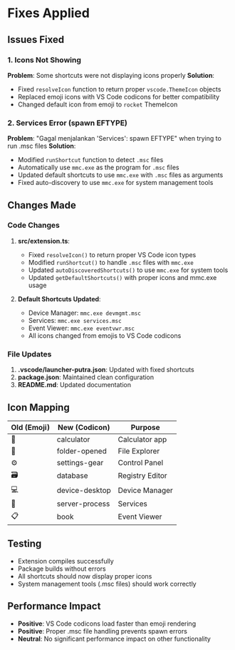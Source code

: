 # Fixes Applied

## Issues Fixed

### 1. Icons Not Showing
**Problem**: Some shortcuts were not displaying icons properly
**Solution**: 
- Fixed `resolveIcon` function to return proper `vscode.ThemeIcon` objects
- Replaced emoji icons with VS Code codicons for better compatibility
- Changed default icon from emoji to `rocket` ThemeIcon

### 2. Services Error (spawn EFTYPE)
**Problem**: "Gagal menjalankan 'Services': spawn EFTYPE" when trying to run .msc files
**Solution**:
- Modified `runShortcut` function to detect `.msc` files
- Automatically use `mmc.exe` as the program for `.msc` files
- Updated default shortcuts to use `mmc.exe` with `.msc` files as arguments
- Fixed auto-discovery to use `mmc.exe` for system management tools

## Changes Made

### Code Changes
1. **src/extension.ts**:
   - Fixed `resolveIcon()` to return proper VS Code icon types
   - Modified `runShortcut()` to handle `.msc` files with `mmc.exe`
   - Updated `autoDiscoveredShortcuts()` to use `mmc.exe` for system tools
   - Updated `getDefaultShortcuts()` with proper icons and mmc.exe usage

2. **Default Shortcuts Updated**:
   - Device Manager: `mmc.exe devmgmt.msc`
   - Services: `mmc.exe services.msc`
   - Event Viewer: `mmc.exe eventvwr.msc`
   - All icons changed from emojis to VS Code codicons

### File Updates
1. **.vscode/launcher-putra.json**: Updated with fixed shortcuts
2. **package.json**: Maintained clean configuration
3. **README.md**: Updated documentation

## Icon Mapping
| Old (Emoji) | New (Codicon) | Purpose |
|-------------|---------------|---------|
| 🧮 | calculator | Calculator app |
| 📁 | folder-opened | File Explorer |
| ⚙️ | settings-gear | Control Panel |
| 🗃️ | database | Registry Editor |
| 💻 | device-desktop | Device Manager |
| 🔧 | server-process | Services |
| 📋 | book | Event Viewer |

## Testing
- Extension compiles successfully
- Package builds without errors
- All shortcuts should now display proper icons
- System management tools (.msc files) should work correctly

## Performance Impact
- **Positive**: VS Code codicons load faster than emoji rendering
- **Positive**: Proper .msc file handling prevents spawn errors
- **Neutral**: No significant performance impact on other functionality